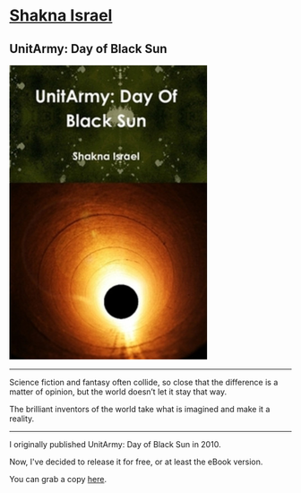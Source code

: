 # [Shakna Israel](/)

## UnitArmy: Day of Black Sun

![UnitArmy: Day of Black Sun](/unitarmy-day-of-black-sun.jpg)

---

Science fiction and fantasy often collide, so close that the difference is a matter of opinion, but the world doesn’t let it stay that way.

The brilliant inventors of the world take what is imagined and make it a reality.

---

I originally published UnitArmy: Day of Black Sun in 2010.

Now, I've decided to release it for free, or at least the eBook version.

You can grab a copy [here](https://shakna.keybase.pub/UADOBS.epub).
